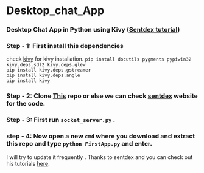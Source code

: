 # Desktop_chat_App
### Desktop Chat App in Python using Kivy ([Sentdex tutorial](https://www.youtube.com/watch?v=CYNWK2GpwgA&list=PLQVvvaa0QuDe_l6XiJ40yGTEqIKugAdTy))

### Step - 1: First install this dependencies  
check [kivy](https://kivy.org/doc/stable/installation/installation-windows.html#install-win-dist) for kivy installation.
`pip install docutils pygments pypiwin32 kivy.deps.sdl2 kivy.deps.glew `        
`pip install kivy.deps.gstreamer`        
`pip install kivy.deps.angle`       
`pip install kivy`
 
 ### Step - 2: Clone [This](https://github.com/Arup276/Desktop_chat_App) repo or else we can check [sentdex](https://pythonprogramming.net) website for the code.
 
 ### Step - 3: First run `socket_server.py` .
 ### step - 4: Now open a new `cmd` where you download and extract this repo and type `python FirstApp.py` and enter.
 
 
 I will try to update it frequently .
 Thanks to sentdex and you can check out his tutorials [here](https://www.youtube.com/watch?v=CYNWK2GpwgA&list=PLQVvvaa0QuDe_l6XiJ40yGTEqIKugAdTy).
 
 
        
        
        
  

